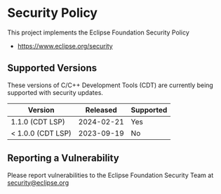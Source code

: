 # Security Policy

This project implements the Eclipse Foundation Security Policy

* https://www.eclipse.org/security

## Supported Versions

These versions of C/C++ Development Tools (CDT) are currently being supported
with security updates.

| Version           | Released   | Supported | 
| ----------------- | ---------- | --------- | 
| 1.1.0 (CDT LSP)   | 2024-02-21 | Yes       | 
| < 1.0.0 (CDT LSP) | 2023-09-19 | No        | 

## Reporting a Vulnerability

Please report vulnerabilities to the Eclipse Foundation Security Team at
security@eclipse.org